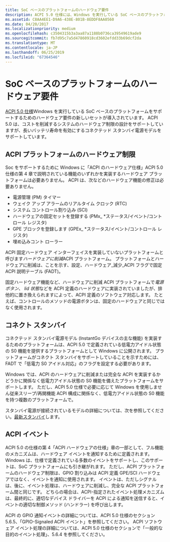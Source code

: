 ```yaml
---
title: SoC ベースのプラットフォームのハードウェア要件
description: ACPI 5.0 仕様には、Windows を実行している SoC ベースのプラットフォームをサポートするためのハードウェア要件の新しいセットが導入されています。
ms.assetid: C8AA4EE1-D9A6-438E-801B-8EDDF8AA0560
ms.date: 04/20/2017
ms.localizationpriority: medium
ms.openlocfilehash: c3504315b3a3aa87a1188b0736ca39549619ade9
ms.sourcegitcommit: fb7d95c7a5d47860918cd3602efdd33b69dcf2da
ms.translationtype: MT
ms.contentlocale: ja-JP
ms.lasthandoff: 06/25/2019
ms.locfileid: "67364546"
---
```

# <a name="hardware-requirements-for-soc-based-platforms"></a>SoC ベースのプラットフォームのハードウェア要件


[ACPI 5.0 仕様](https://uefi.org/specifications)Windows を実行している SoC ベースのプラットフォームをサポートするためのハードウェア要件の新しいセットが導入されています。 ACPI 5.0 は、コストを削減するシステムのハードウェア制限の設計をサポートしていますが、長いバッテリ寿命を有効にするコネクテッド スタンバイ電源モデルをサポートしています。

## <a name="hardware-reduced-acpi-platforms"></a>ACPI プラットフォームのハードウェア制限


Soc をサポートするために Windows に「ACPI のハードウェア仕様」ACPI 5.0 仕様の第 4 章で説明されている機能のいずれかを実装するハードウェア プラットフォームは必要ありません。 ACPI は、次などのハードウェア機能の修正は必要ありません。

-   電源管理 (PM) タイマー
-   ウェイク アップ アラームのリアルタイム クロック (RTC)
-   システム コントロール割り込み (SCI)
-   ハードウェアの固定セットを登録する (PMx\_ \*ステータス/イベント/コントロール レジスタ)
-   GPE ブロックを登録します (GPEx\_ \*ステータス/イベント/コントロール レジスタ)
-   埋め込みコント ローラー

ACPI 固定ハードウェア インターフェイスを実装していないプラットフォームと呼びます*ハードウェアに削減*ACPI プラットフォーム。 プラットフォームとハードウェアに削減は、ことを示す、設定、ハードウェア\_減少\_ACPI フラグで固定 ACPI 説明テーブル (FADT)。

固定ハードウェア機能など、ハードウェアに削減 ACPI プラットフォームで*電源ボタン*、 *lid 状態*などを ACPI 定義のハードウェアに実装されていましたが、排他的に置き換えられますによって、ACPI 定義のソフトウェア対応します。 たとえば、コントロールのメソッドの電源ボタンは、固定のハードウェアと同じではなく使用されます。

## <a name="connected-standby"></a>コネクト スタンバイ


コネクテッド スタンバイ電源モデル (InstantGo デバイスの主な機能) を実装するためのプラットフォームは、ACPI 5.0 で定義されている低電力アイドル状態の S0 機能を提供するプラットフォームとして Windows に公開されます。 プラットフォームがコネクト スタンバイをサポートしていることを示すためには、FADT で「低電力 S0 アイドル対応」のフラグを設定する必要があります。

Windows では、ACPI のハードウェアに削減または完全な ACPI を実装するかどうかに関係なく低電力アイドル状態の S0 機能を備えたプラットフォームをサポートします。 ただし、ACPI 5.0 仕様で必要に応じて Windows を使用しません従来スリープ/再開機能 ACPI 構成に関係なく、低電力アイドル状態の S0 機能を持つ複数のプラットフォームで。

スタンバイ電源が接続されているモデルの詳細については、次を参照してください。[最新スタンバイ](https://docs.microsoft.com/previous-versions/dn915061(v=vs.85))します。

## <a name="acpi-events"></a>ACPI イベント


ACPI 5.0 の仕様の第 4「ACPI ハードウェアの仕様」章の一部として、フル機能のメカニズムは、ハードウェア イベントを通知するために定義されます。 Windows は、仕様で定義されている多数のイベントをサポートし、このサポートは、SoC プラットフォームにも引き継がれます。 ただし、ACPI プラットフォームのハードウェア制限は、GPIO 割り込みは ACPI 定義 GPE/SCI ハードウェアではなく、イベントを通知に使用されます。 イベントは、ただしシグナルは、後に、イベント処理は、ハードウェアに削減し、完全な ACPI プラットフォーム間と同じです。 どちらの場合は、ACPI-指定されたイベント処理メカニズムは、最終的に、適切なデバイス ドライバーを ACPI による通知を送信すると、イベントの適切な制御メソッド (ハンドラー) を呼び出します。

ACPI の GPIO 通知イベントの詳細については、ACPI 5.0 仕様のセクション 5.6.5、「GPIO-Signaled ACPI イベント」を参照してください。 ACPI ソフトウェア イベント処理の詳細については、ACPI 5.0 仕様のセクションで「一般的な目的のイベント処理」、5.6.4 を参照してください。

 

 




